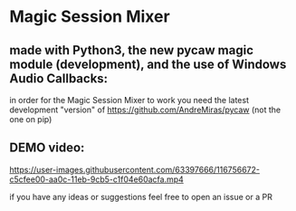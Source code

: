 # Magic Session Mixer

## made with Python3, the new pycaw magic module (development), and the use of Windows Audio Callbacks:

in order for the Magic Session Mixer to work you need the latest development "version" of https://github.com/AndreMiras/pycaw (not the one on pip)

## DEMO video:

https://user-images.githubusercontent.com/63397666/116756672-c5cfee00-aa0c-11eb-9cb5-c1f04e60acfa.mp4

if you have any ideas or suggestions feel free to open an issue or a PR
